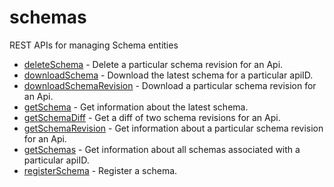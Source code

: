 # schemas

REST APIs for managing Schema entities


* [deleteSchema](deleteschema.md) - Delete a particular schema revision for an Api.
* [downloadSchema](downloadschema.md) - Download the latest schema for a particular apiID.
* [downloadSchemaRevision](downloadschemarevision.md) - Download a particular schema revision for an Api.
* [getSchema](getschema.md) - Get information about the latest schema.
* [getSchemaDiff](getschemadiff.md) - Get a diff of two schema revisions for an Api.
* [getSchemaRevision](getschemarevision.md) - Get information about a particular schema revision for an Api.
* [getSchemas](getschemas.md) - Get information about all schemas associated with a particular apiID.
* [registerSchema](registerschema.md) - Register a schema.